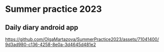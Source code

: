 # Summer practice 2023

## Daily diary android app



https://github.com/OlgaMartazova/SummerPractice2023/assets/71041400/9d3ad980-c136-4258-8e0a-3d4645d481e2



